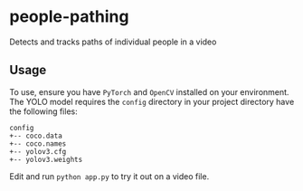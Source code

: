 # people-pathing
Detects and tracks paths of individual people in a video

## Usage

To use, ensure you have `PyTorch` and `OpenCV` installed on your environment.
The YOLO model requires the `config` directory in your project directory have the following files:

```
config
+-- coco.data
+-- coco.names
+-- yolov3.cfg
+-- yolov3.weights
```

Edit and run `python app.py` to try it out on a video file.
